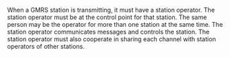 When a GMRS station is transmitting, it must have a station operator. The station operator must be at the control point for that station. The same person may be the operator for more than one station at the same time. The station operator communicates messages and controls the station. The station operator must also cooperate in sharing each channel with station operators of other stations.

